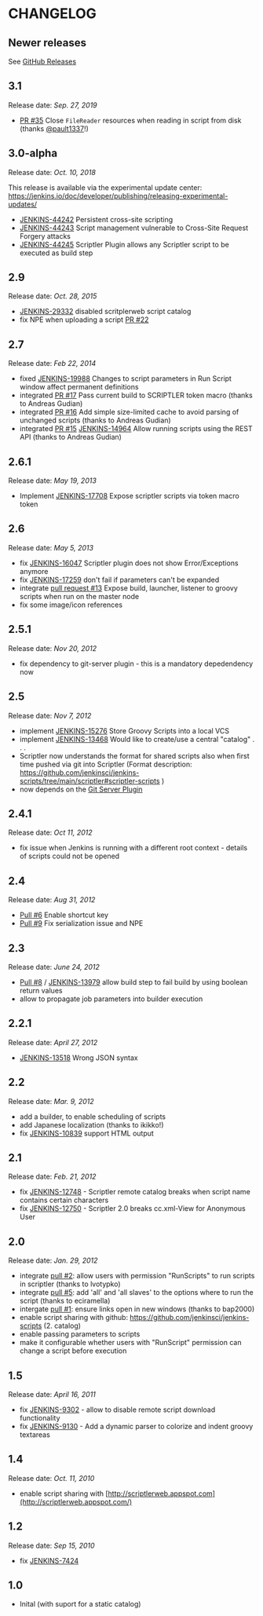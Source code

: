 # CHANGELOG

## Newer releases

See [GitHub Releases](https://github.com/jenkinsci/scriptler-plugin/releases)

## 3.1

Release date: _Sep. 27, 2019_

-   [PR #35](https://github.com/jenkinsci/scriptler-plugin/pull/35) Close
    `FileReader` resources when reading in script from disk (thanks
    [@pault1337](https://github.com/pault1337)!)

## 3.0-alpha 

Release date: _Oct. 10, 2018_

This release is available via the experimental update
center: <https://jenkins.io/doc/developer/publishing/releasing-experimental-updates/>

-   [JENKINS-44242](https://issues.jenkins-ci.org/browse/JENKINS-44242) Persistent
    cross-site scripting
-   [JENKINS-44243](https://issues.jenkins-ci.org/browse/JENKINS-44243) Script
    management vulnerable to Cross-Site Request Forgery attacks
-   [JENKINS-44245](https://issues.jenkins-ci.org/browse/JENKINS-44245) Scriptler
    Plugin allows any Scriptler script to be executed as build step  

## 2.9

Release date: _Oct. 28, 2015_

-   [JENKINS-29332](https://issues.jenkins-ci.org/browse/JENKINS-29332) disabled
    scritplerweb script catalog
-   fix NPE when uploading a script [PR
    \#22](https://github.com/jenkinsci/scriptler-plugin/pull/22)

## 2.7

Release date: _Feb 22, 2014_

-   fixed
    [JENKINS-19988](https://issues.jenkins-ci.org/browse/JENKINS-19988)
    Changes to script parameters in Run Script window affect permanent
    definitions
-   integrated [PR
    \#17](https://github.com/jenkinsci/scriptler-plugin/pull/17) Pass
    current build to SCRIPTLER token macro (thanks to Andreas Gudian)
-   integrated [PR
    \#16](https://github.com/jenkinsci/scriptler-plugin/pull/16) Add
    simple size-limited cache to avoid parsing of unchanged scripts
    (thanks to Andreas Gudian)
-   integrated [PR
    \#15](https://github.com/jenkinsci/scriptler-plugin/pull/15) [JENKINS-14964](https://issues.jenkins-ci.org/browse/JENKINS-14964)
    Allow running scripts using the REST API (thanks to Andreas Gudian)

## 2.6.1

Release date: _May 19, 2013_

-   Implement
    [JENKINS-17708](https://issues.jenkins-ci.org/browse/JENKINS-17708)
    Expose scriptler scripts via token macro token

## 2.6

Release date: _May 5, 2013_

-   fix
    [JENKINS-16047](https://issues.jenkins-ci.org/browse/JENKINS-16047)
    Scriptler plugin does not show Error/Exceptions anymore
-   fix
    [JENKINS-17259](https://issues.jenkins-ci.org/browse/JENKINS-17259)
    don't fail if parameters can't be expanded
-   integrate [pull request
    \#13](https://github.com/jenkinsci/scriptler-plugin/pull/13) Expose
    build, launcher, listener to groovy scripts when run on the master
    node
-   fix some image/icon references

## 2.5.1

Release date: _Nov 20, 2012_

-   fix dependency to git-server plugin - this is a mandatory
    depedendency now

## 2.5

Release date: _Nov 7, 2012_

-   implement
    [JENKINS-15276](https://issues.jenkins-ci.org/browse/JENKINS-15276)
    Store Groovy Scripts into a local VCS
-   implement
    [JENKINS-13468](https://issues.jenkins-ci.org/browse/JENKINS-13468)
    Would like to create/use a central "catalog" . . . 
-   Scriptler now understands the format for shared scripts also when
    first time pushed via git into Scriptler (Format description:
    <https://github.com/jenkinsci/jenkins-scripts/tree/main/scriptler#scriptler-scripts>
    )
-   now depends on the [Git Server
    Plugin](https://wiki.jenkins.io/display/JENKINS/Git+Server+Plugin)

## 2.4.1

Release date: _Oct 11, 2012_

-   fix issue when Jenkins is running with a different root context -
    details of scripts could not be opened

## 2.4

Release date: _Aug 31, 2012_

-   [Pull \#6](https://github.com/jenkinsci/scriptler-plugin/pull/6)
    Enable shortcut key
-   [Pull \#9](https://github.com/jenkinsci/scriptler-plugin/pull/9) Fix
    serialization issue and NPE

## 2.3

Release date: _June 24, 2012_

-   [Pull \#8](https://github.com/jenkinsci/scriptler-plugin/pull/8) /
    [JENKINS-13979](https://issues.jenkins-ci.org/browse/JENKINS-13979)
    allow build step to fail build by using boolean return values
-   allow to propagate job parameters into builder execution

## 2.2.1

Release date: _April 27, 2012_

-   [JENKINS-13518](https://issues.jenkins-ci.org/browse/JENKINS-13518)
    Wrong JSON syntax

## 2.2

Release date: _Mar. 9, 2012_

-   add a builder, to enable scheduling of scripts
-   add Japanese localization (thanks to ikikko!)
-   fix
    [JENKINS-10839](https://issues.jenkins-ci.org/browse/JENKINS-10839)
    support HTML output

## 2.1

Release date: _Feb. 21, 2012_

-   fix [JENKINS-12748](https://issues.jenkins-ci.org/browse/JENKINS-12748) -
    Scriptler remote catalog breaks when script name contains certain
    characters
-   fix [JENKINS-12750](https://issues.jenkins-ci.org/browse/JENKINS-12750) -
    Scriptler 2.0 breaks cc.xml-View for Anonymous User

## 2.0

Release date: _Jan. 29, 2012_

-   integrate [pull
    \#2](https://github.com/jenkinsci/scriptler-plugin/pull/2): allow
    users with permission "RunScripts" to run scripts in scriptler
    (thanks to lvotypko)
-   integrate [pull
    \#5](https://github.com/jenkinsci/scriptler-plugin/pull/5): add
    'all' and 'all slaves' to the options where to run the script
    (thanks to eciramella)
-   intergate [pull
    \#1](https://github.com/jenkinsci/scriptler-plugin/pull/1): ensure
    links open in new windows (thanks to bap2000)
-   enable script sharing with github:
    <https://github.com/jenkinsci/jenkins-scripts> (2. catalog)
-   enable passing parameters to scripts
-   make it configurable whether users with "RunScript" permission can
    change a script before execution

## 1.5

Release date: _April 16, 2011_

-   fix
    [JENKINS-9302](https://issues.jenkins-ci.org/browse/JENKINS-9302) -
    allow to disable remote script download functionality
-   fix
    [JENKINS-9130](https://issues.jenkins-ci.org/browse/JENKINS-9130) -
    Add a dynamic parser to colorize and indent groovy textareas

## 1.4

Release date: _Oct. 11, 2010_

-   enable script sharing with
    [http://scriptlerweb.appspot.com](http://scriptlerweb.appspot.com/)

## 1.2

Release date: _Sep 15, 2010_

-   fix [JENKINS-7424](http://issues.jenkins-ci.org/browse/JENKINS-7424)

## 1.0

-   Inital (with suport for a static catalog)
